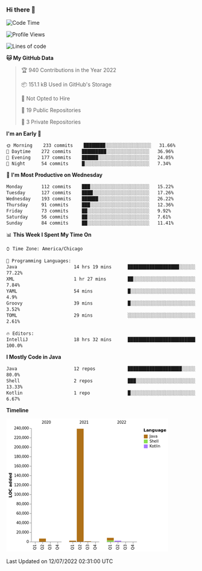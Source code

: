 ### Hi there 👋


<!--START_SECTION:waka-->
![Code Time](http://img.shields.io/badge/Code%20Time-2%2C368%20hrs%2037%20mins-blue)

![Profile Views](http://img.shields.io/badge/Profile%20Views-1-blue)

![Lines of code](https://img.shields.io/badge/From%20Hello%20World%20I%27ve%20Written-259%20Thousand%20lines%20of%20code-blue)

**🐱 My GitHub Data** 

> 🏆 940 Contributions in the Year 2022
 > 
> 📦 151.1 kB Used in GitHub's Storage 
 > 
> 🚫 Not Opted to Hire
 > 
> 📜 19 Public Repositories 
 > 
> 🔑 3 Private Repositories  
 > 
**I'm an Early 🐤** 

```text
🌞 Morning    233 commits    ████████░░░░░░░░░░░░░░░░░   31.66% 
🌆 Daytime    272 commits    █████████░░░░░░░░░░░░░░░░   36.96% 
🌃 Evening    177 commits    ██████░░░░░░░░░░░░░░░░░░░   24.05% 
🌙 Night      54 commits     █░░░░░░░░░░░░░░░░░░░░░░░░   7.34%

```
📅 **I'm Most Productive on Wednesday** 

```text
Monday       112 commits    ███░░░░░░░░░░░░░░░░░░░░░░   15.22% 
Tuesday      127 commits    ████░░░░░░░░░░░░░░░░░░░░░   17.26% 
Wednesday    193 commits    ██████░░░░░░░░░░░░░░░░░░░   26.22% 
Thursday     91 commits     ███░░░░░░░░░░░░░░░░░░░░░░   12.36% 
Friday       73 commits     ██░░░░░░░░░░░░░░░░░░░░░░░   9.92% 
Saturday     56 commits     ██░░░░░░░░░░░░░░░░░░░░░░░   7.61% 
Sunday       84 commits     ██░░░░░░░░░░░░░░░░░░░░░░░   11.41%

```


📊 **This Week I Spent My Time On** 

```text
⌚︎ Time Zone: America/Chicago

💬 Programming Languages: 
Java                     14 hrs 19 mins      ███████████████████░░░░░░   77.22% 
XML                      1 hr 27 mins        ██░░░░░░░░░░░░░░░░░░░░░░░   7.84% 
YAML                     54 mins             █░░░░░░░░░░░░░░░░░░░░░░░░   4.9% 
Groovy                   39 mins             █░░░░░░░░░░░░░░░░░░░░░░░░   3.52% 
TOML                     29 mins             ░░░░░░░░░░░░░░░░░░░░░░░░░   2.61%

🔥 Editors: 
IntelliJ                 18 hrs 32 mins      █████████████████████████   100.0%

```

**I Mostly Code in Java** 

```text
Java                     12 repos            ████████████████████░░░░░   80.0% 
Shell                    2 repos             ███░░░░░░░░░░░░░░░░░░░░░░   13.33% 
Kotlin                   1 repo              █░░░░░░░░░░░░░░░░░░░░░░░░   6.67%

```


**Timeline**

![Chart not found](https://raw.githubusercontent.com/powercasgamer/powercasgamer/master/charts/bar_graph.png) 


 Last Updated on 12/07/2022 02:31:00 UTC
<!--END_SECTION:waka-->
